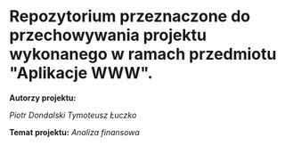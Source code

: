 # Repozytorium przeznaczone do przechowywania projektu wykonanego w ramach przedmiotu "Aplikacje WWW".

**Autorzy projektu:**

*Piotr Dondalski*
*Tymoteusz Łuczko*

**Temat projektu:** 
*Analiza finansowa*
